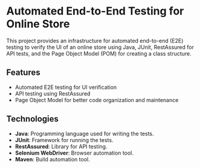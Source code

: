 # Automated End-to-End Testing for Online Store
This project provides an infrastructure for automated end-to-end (E2E) testing to verify the UI of an online store using Java, JUnit, RestAssured for API tests, and the Page Object Model (POM) for creating a class structure.

## Features
- Automated E2E testing for UI verification
- API testing using RestAssured
- Page Object Model for better code organization and maintenance

## Technologies
- **Java**: Programming language used for writing the tests.
- **JUnit**: Framework for running the tests.
- **RestAssured**: Library for API testing.
- **Selenium WebDriver**: Browser automation tool.
- **Maven**: Build automation tool.
